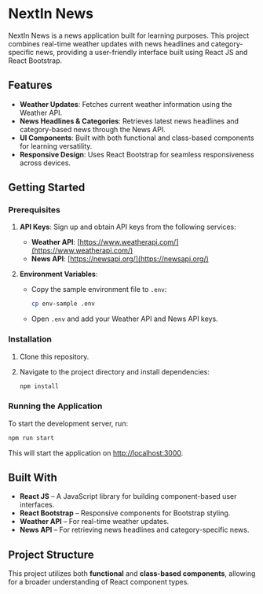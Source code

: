 # NextIn News

NextIn News is a news application built for learning purposes. This project combines real-time weather updates with news headlines and category-specific news, providing a user-friendly interface built using React JS and React Bootstrap.

## Features

- **Weather Updates**: Fetches current weather information using the Weather API.
- **News Headlines & Categories**: Retrieves latest news headlines and category-based news through the News API.
- **UI Components**: Built with both functional and class-based components for learning versatility.
- **Responsive Design**: Uses React Bootstrap for seamless responsiveness across devices.

## Getting Started

### Prerequisites

1. **API Keys**: Sign up and obtain API keys from the following services:
   - **Weather API**: [https://www.weatherapi.com/](https://www.weatherapi.com/)
   - **News API**: [https://newsapi.org/](https://newsapi.org/)

2. **Environment Variables**:
   - Copy the sample environment file to `.env`:

     ```bash
     cp env-sample .env
     ```

   - Open `.env` and add your Weather API and News API keys.

### Installation

1. Clone this repository.
2. Navigate to the project directory and install dependencies:

   ```bash
   npm install
   ```

### Running the Application

To start the development server, run:

```bash
npm run start
```

This will start the application on [http://localhost:3000](http://localhost:3000).

## Built With

- **React JS** – A JavaScript library for building component-based user interfaces.
- **React Bootstrap** – Responsive components for Bootstrap styling.
- **Weather API** – For real-time weather updates.
- **News API** – For retrieving news headlines and category-specific news.

## Project Structure

This project utilizes both **functional** and **class-based components**, allowing for a broader understanding of React component types.

